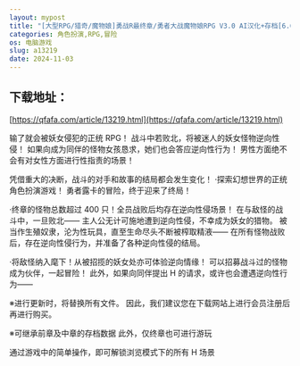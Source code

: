 ```yaml
---
layout: mypost
title: "[大型RPG/猎奇/魔物娘]勇战R最终章/勇者大战魔物娘RPG V3.0 AI汉化+存档[6.60G]"
categories: 角色扮演,RPG,冒险
os: 电脑游戏
slug: a13219
date: 2024-11-03
---
```


## 下载地址：

[https://qfafa.com/article/13219.html](https://qfafa.com/article/13219.html)

输了就会被妖女侵犯的正统 RPG！
战斗中若败北，将被迷人的妖女怪物逆向性侵！
如果向成为同伴的怪物女孩恳求，她们也会答应逆向性行为！
男性方面绝不会有对女性方面进行性指责的场景！

凭借重大的决断，战斗的对手和故事的结局都会发生变化！
·探索幻想世界的正统角色扮演游戏！
勇者露卡的冒险，终于迎来了终局！

·终章的怪物总数超过 400 只！全员战败后均存在逆向性侵场景！
在与敌怪的战斗中，一旦败北——
主人公无计可施地遭到逆向性侵，不幸成为妖女的猎物。
被当作生殖奴隶，沦为性玩具，直至生命尽头不断被榨取精液——
在所有怪物战败后，存在逆向性侵行为，并准备了各种逆向性侵的结局。

·将敌怪纳入麾下！从被招揽的妖女处亦可体验逆向情缘！
可以招募战斗过的怪物成为伙伴，一起冒险！
此外，如果向同伴提出 H 的请求，或许也会遭遇逆向性行为——

※进行更新时，将替换所有文件。
因此，我们建议您在下载网站上进行会员注册后再进行购买。

※可继承前章及中章的存档数据
此外，仅终章也可进行游玩

通过游戏中的简单操作，即可解锁浏览模式下的所有 H 场景